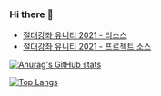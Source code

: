 ### Hi there 👋

- [절대강좌 유니티 2021 - 리소스](https://github.com/IndieGameMaker/UnityBook)
- [절대강좌 유니티 2021 - 프로젝트 소스](https://github.com/IndieGameMaker/SpaceShooter2021)

[![Anurag's GitHub stats](https://github-readme-stats.vercel.app/api?username=indiegamemaker&show_icons=true&theme=cobalt&hides=prs,contribs)](https://github.com/anuraghazra/github-readme-stats)

[![Top Langs](https://github-readme-stats.vercel.app/api/top-langs/?username=indiegamemaker&layout=compact&theme=cobalt)](https://github.com/anuraghazra/github-readme-stats)
